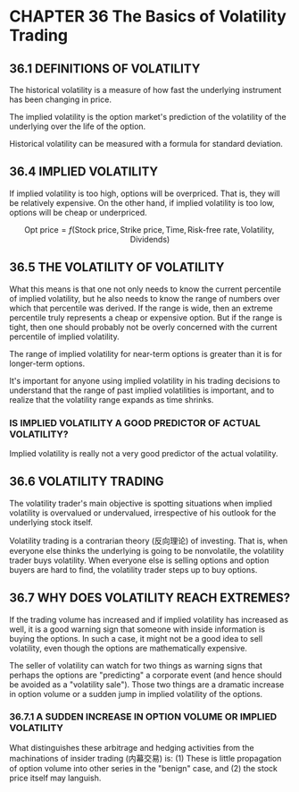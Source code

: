# CHAPTER 36 The Basics of Volatility Trading

## 36.1 DEFINITIONS OF VOLATILITY

The historical volatility is a measure of how fast the underlying instrument has been changing in price.

The implied volatility is the option market's prediction of the volatility of the underlying over the life of the option.

Historical volatility can be measured with a formula for standard deviation.

## 36.4 IMPLIED VOLATILITY

If implied volatility is too high, options will be overpriced. That is, they will be relatively expensive. On the other hand, if implied volatility is too low, options will be cheap or underpriced.

$$
\text{Opt price}=f(\text{Stock price},\text{Strike price},\text{Time},\text{Risk-free rate},\text{Volatility},\text{Dividends})
$$

## 36.5 THE VOLATILITY OF VOLATILITY

What this means is that one not only needs to know the current percentile of implied volatility, but he also needs to know the range of numbers over which that percentile was derived. If the range is wide, then an extreme percentile truly represents a cheap or expensive option. But if the range is tight, then one should probably not be overly concerned with the current percentile of implied volatility.

The range of implied volatility for near-term options is greater than it is for longer-term options.

It's important for anyone using implied volatility in his trading decisions to understand that the range of past implied volatilities is important, and to realize that the volatility range expands as time shrinks.

### IS IMPLIED VOLATILITY A GOOD PREDICTOR OF ACTUAL VOLATILITY?

Implied volatility is really not a very good predictor of the actual volatility.

## 36.6 VOLATILITY TRADING

The volatility trader's main objective is spotting situations when implied volatility is overvalued or undervalued, irrespective of his outlook for the underlying stock itself.

Volatility trading is a contrarian theory (反向理论) of investing. That is, when everyone else thinks the underlying is going to be nonvolatile, the volatility trader buys volatility. When everyone else is selling options and option buyers are hard to find, the volatility trader steps up to buy options.

## 36.7 WHY DOES VOLATILITY REACH EXTREMES?

If the trading volume has increased and if implied volatility has increased as well, it is a good warning sign that someone with inside information is buying the options. In such a case, it might not be a good idea to sell volatility, even though the options are mathematically expensive.

The seller of volatility can watch for two things as warning signs that perhaps the options are "predicting" a corporate event (and hence should be avoided as a "volatility sale"). Those two things are a dramatic increase in option volume or a sudden jump in implied volatility of the options.

### 36.7.1 A SUDDEN INCREASE IN OPTION VOLUME OR IMPLIED VOLATILITY

What distinguishes these arbitrage and hedging activities from the machinations of insider trading (内幕交易) is: (1) These is little propagation of option volume into other series in the "benign" case, and (2) the stock price itself may languish.
